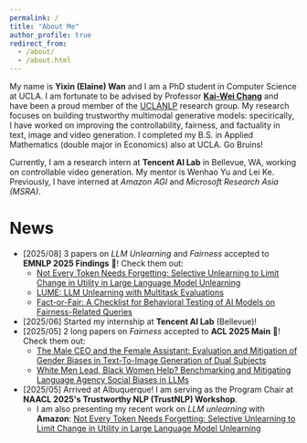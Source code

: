 ```yaml
---
permalink: /
title: "About Me"
author_profile: true
redirect_from: 
  - /about/
  - /about.html
---
```


My name is **Yixin (Elaine) Wan** and I am a PhD student in Computer Science at UCLA. I am fortunate to be advised by Professor [**Kai-Wei Chang**](https://web.cs.ucla.edu/~kwchang/) and have been a proud member of the [UCLANLP](https://web.cs.ucla.edu/~kwchang/members/) research group. My research focuses on building trustworthy multimodal generative models: specirically, I have worked on improving the controllability, fairness, and factuality in text, image and video generation. I completed my B.S. in Applied Mathematics (double major in Economics) also at UCLA. Go Bruins! 

Currently, I am a research intern at **Tencent AI Lab** in Bellevue, WA, working on controllable video generation. My mentor is Wenhao Yu and Lei Ke. Previously, I have interned at *Amazon AGI* and *Microsoft Research Asia (MSRA)*.  

News
======
* [2025/08] 3 papers on *LLM Unlearning* and *Fairness* accepted to **EMNLP 2025 Findings** 🎉! Check them out:
  * [Not Every Token Needs Forgetting: Selective Unlearning to Limit Change in Utility in Large Language Model Unlearning](https://arxiv.org/abs/2506.00876)
  * [LUME: LLM Unlearning with Multitask Evaluations](https://arxiv.org/abs/2502.15097)
  * [Fact-or-Fair: A Checklist for Behavioral Testing of AI Models on Fairness-Related Queries](https://arxiv.org/abs/2502.05849)
* [2025/06] Started my internship at **Tencent AI Lab** (Bellevue)!
* [2025/05] 2 long papers on *Fairness* accepted to **ACL 2025 Main** 🎉! Check them out:
  * [The Male CEO and the Female Assistant: Evaluation and Mitigation of Gender Biases in Text-To-Image Generation of Dual Subjects](https://arxiv.org/abs/2402.11089)
  * [White Men Lead, Black Women Help? Benchmarking and Mitigating Language Agency Social Biases in LLMs](https://arxiv.org/abs/2404.10508)
* [2025/05] Arrived at Albuquerque! I am serving as the Program Chair at **NAACL 2025's Trustworthy NLP (TrustNLP) Workshop**.
  * I am also presenting my recent work on *LLM unlearning* with **Amazon**: [Not Every Token Needs Forgetting: Selective Unlearning to Limit Change in Utility in Large Language Model Unlearning](https://arxiv.org/abs/2506.00876)